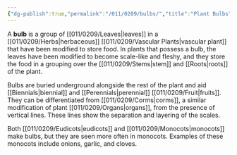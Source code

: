 ```yaml
---
{"dg-publish":true,"permalink":"/011/0209/bulbs/","title":"Plant Bulbs","tags":["BIOL412","BIOL320"],"created":"2024-10-01T08:55:43.000-07:00","updated":"2025-02-21T09:54:52.740-08:00"}
---
```


A **bulb** is a group of [[011/0209/Leaves\|leaves]] in a [[011/0209/Herbs\|herbaceous]] [[011/0209/Vascular Plants\|vascular plant]] that have been modified to store food. In plants that possess a bulb, the leaves have been modified to become scale-like and fleshy, and they store the food in a grouping over the [[011/0209/Stems\|stem]] and [[Roots\|roots]] of the plant.

Bulbs are buried underground alongside the rest of the plant and aid [[Biennials\|biennial]] and [[Perennials\|perennial]] [[011/0209/Fruit\|fruits]]. They can be differentiated from [[011/0209/Corms\|corms]], a similar modification of plant [[011/0209/Organs\|organs]], from the presence of vertical lines. These lines show the separation and layering of the scales.

Both [[011/0209/Eudicots\|eudicots]] and [[011/0209/Monocots\|monocots]] make bulbs, but they are seen more often in monocots. Examples of these monocots include onions, garlic, and cloves.
